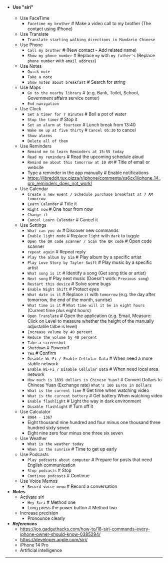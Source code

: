 - #### Use "siri"
    - Use FaceTime
        - `Facetime my brother` # Make a video call to my brother (The contact using iPhone)
    - Use Translate
        - `Translate starting walking directions in Mandarin Chinese`
    - Use Phone
        - `Call my brother` # (New contact - Add related name)
        - `Show my phone number` # Replace `my` with `my father's` (Replace `phone number` with `email address`)
    - Use Notes
        - `Quick note`
        - `Take a note`
        - `Show notes about breakfast` # Search for string
    - Use Maps
        - `Go to the nearby library` # (e.g. Bank, Toilet, School, Government affairs service center)
        - `End navigation`
    - Use Clock
        - `Set a timer for 7 minutes` # Boil a pot of water
        - `Stop the timer` # Stop it
        - `Set an alarm at fourteen` # Lunch break from 13:40
        - `Wake me up at five thirty` # `Cancel 05:30` to cancel
        - `Show alarms`
        - `Delete all of them`
    - Use Reminders
        - `Remind me to learn Reminders at 15:55 today`
        - `Read my reminders` # Read the upcoming schedule aloud
        - `Remind me about this tomorrow at 10 AM` # Title of email or website
        - Type a reminder in the app manually # Enable notifications
        - https://libreddit.tux.pizza/r/iphone/comments/xs6cx1/iphone_14_pro_reminders_does_not_work/
    - Use Calendar
        - `Create a new event / Schedule purchase breakfast at 7 AM tomorrow`
        - `Learn Calendar` # Title it
        - `Right now` # One hour from now
        - `Change it`
        - `Cancel Learn Calendar` # Cancel it
    - Use Settings
        - `What can you do` # Discover new commands
        - `Enable light mode` # Replace `light` with `dark` to toggle
        - `Open the QR code scanner / Scan the QR code` # Open code scanner
        - `repeat again` # Repeat reply
        - `Play the album by Sia` # Play album by a specific artist
        - `Play Love Story by Tayler Swift` # Play music by a specific artist
        - `What song is it` # Identify a song (Get song title or artist)
        - `Next song` # Play next music (Doesn't work: `Previous song`)
        - `Restart this device` # Solve some bugs
        - `Enable Night Shift` # Protect eyes
        - `What date is it` # Replace `it` with `tomorrow` (e.g. the day after tomorrow, the end of the month, sunrise)
        - `What time is it` # `What time will it be in eight hours` (Current time plus eight hours)
        - `Open Translate` # Open the application (e.g. Email, Measure: Click on Level to measure whether the height of the manually adjustable talbe is level)
        - `Increase volume by 40 percent`
        - `Reduce the volume by 40 percent`
        - `Take a screenshot`
        - `Shutdown` # Poweroff
        - `Yes` # Confirm
        - `Disable Wi-Fi / Enable Cellular Data` # When need a more stable network
        - `Enable Wi-Fi / Disable Cellular Data` # When need local area network
        - `How much is 1699 dollars in Chinese Yuan?` # Convert Dollars to Chinese Yuan (Exchange rate) `What's 100 Euros in Dollars`
        - `What is the current time` # Get time when watching video
        - `What is the current battery` # Get battery When watching video
        - `Enable flashlight` # Light the way in dark environment
        - `Disable flashlight` # Turn off it
    - Use Calculator
        - `8904 - 1367`
        - Eight thousand nine hundred and four minus one thousand three hundred sixty seven
        - Eight nine zero four minus one three six seven
    - Use Weather
        - `What is the weather today`
        - `When is the sunrise` # Time to get up early
    - Use Podcasts
        - `Play podcasts about computer` # Prepare for posts that need English communication
        - `Stop podcasts` # Stop
        - `Continue podcasts` # Continue
    - Use Voice Memos
        - `Record voice memo` # Record a conversation
- ***Notes***
    - Activate siri
        - `Hey Siri` # Method one
        - Long press the power button # Method two
    - Increase precision
        - Pronounce clearly
- ***References***
    - https://ios.gadgethacks.com/how-to/18-siri-commands-every-iphone-owner-should-know-0385294/
    - https://developer.apple.com/siri/
    - iPhone 14 Pro
    - Artificial intelligence
- ---
